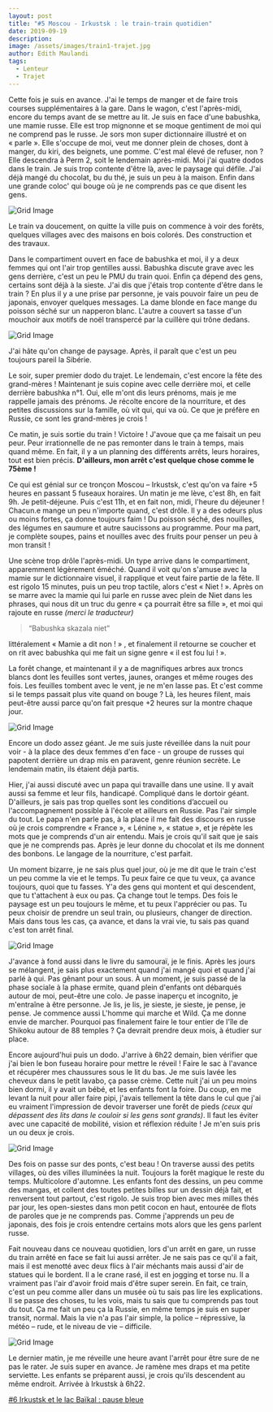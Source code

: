 ```yaml
---
layout: post
title: "#5 Moscou - Irkustsk : le train-train quotidien"
date: 2019-09-19
description:
image: /assets/images/train1-trajet.jpg
author: Edith Maulandi
tags:
  - Lenteur
  - Trajet
---
```


Cette fois je suis en avance. J'ai le temps de manger et de faire trois courses supplémentaires à la gare. Dans le wagon, c'est l'après-midi, encore du temps avant de se mettre au lit. Je suis en face d'une babushka, une mamie russe. Elle est trop mignonne et se moque gentiment de moi qui ne comprend pas le russe. Je sors mon super dictionnaire illustré et on « parle ». Elle s'occupe de moi, veut me donner plein de choses, dont à manger, du kiri, des beignets, une pomme. C'est mal élevé de refuser, non ? Elle descendra à Perm 2, soit le lendemain après-midi. Moi j'ai quatre dodos dans le train. Je suis trop contente d'être là, avec le paysage qui défile. J'ai déjà mangé du chocolat, bu du thé, je suis un peu à la maison. Enfin dans une grande coloc' qui bouge où je ne comprends pas ce que disent les gens.

<img src="/assets/images/train1-bas1.jpg" alt="Grid Image"/>

Le train va doucement, on quitte la ville puis on commence à voir des forêts, quelques villages avec des maisons en bois colorés. Des construction et des travaux.

Dans le compartiment ouvert en face de babushka et moi, il y a deux femmes qui ont l'air trop gentilles aussi. Babushka discute grave avec les gens derrière, c'est un peu le PMU du train quoi. Enfin ça dépend des gens, certains sont déjà à la sieste. J'ai dis que j'étais trop contente d'être dans le train ? En plus il y a une prise par personne, je vais pouvoir faire un peu de japonais, envoyer quelques messages. La dame blonde en face mange du poisson séché sur un napperon blanc. L'autre a couvert sa tasse d'un mouchoir aux motifs de noël transpercé par la cuillère qui trône dedans.

<img src="/assets/images/train1-ensemble.jpg" alt="Grid Image"/>

J'ai hâte qu'on change de paysage. Après, il paraît que c'est un peu toujours pareil la Sibérie.

Le soir, super premier dodo du trajet. Le lendemain, c'est encore la fête des grand-mères ! Maintenant je suis copine avec celle derrière moi, et celle derrière babushka n°1. Oui, elle m'ont dis leurs prénoms, mais je me rappelle jamais des prénoms. Je récolte encore de la nourriture, et des petites discussions sur la famille, où vit qui, qui va où. Ce que je préfère en Russie, ce sont les grand-mères je crois !

Ce matin, je suis sortie du train ! Victoire ! J'avoue que ça me faisait un peu peur. Peur irrationnelle de ne pas remonter dans le train à temps, mais quand même. En fait, il y a un planning des différents arrêts, leurs horaires, tout est bien précis. <b>D'ailleurs, mon arrêt c'est quelque chose comme le 75ème !</b>

Ce qui est génial sur ce tronçon Moscou – Irkustsk, c'est qu'on va faire +5 heures en passant 5 fuseaux horaires. Un matin je me lève, c'est 8h, en fait 9h. Je petit-déjeune. Puis c'est 11h, et en fait non, midi, l'heure du déjeuner ! Chacun.e mange un peu n'importe quand, c'est drôle. Il y a des odeurs plus ou moins fortes, ça donne toujours faim ! Du poisson séché, des nouilles, des légumes en saumure et autre saucissons au programme. Pour ma part, je complète soupes, pains et nouilles avec des fruits pour penser un peu à mon transit !

Une scène trop drôle l'après-midi. Un type arrive dans le compartiment, apparemment légèrement éméché. Quand il voit qu'on s'amuse avec  la mamie sur le dictionnaire visuel, il rapplique et veut faire partie de la fête. Il est rigolo 15 minutes, puis un peu trop tactile, alors c'est « Niet ! ». Après on se marre avec la mamie qui lui parle en russe avec plein de Niet dans les phrases, qui nous dit un truc du genre « ça pourrait être sa fille », et moi qui rajoute en russe <i>(merci le traducteur)</i>
<blockquote>
  <p>“Babushka skazala niet”</p>
</blockquote>
littéralement « Mamie a dit non ! » , et finalement il retourne se coucher et on rit avec babushka qui me fait un signe genre « il est fou lui ! ».

La forêt change, et maintenant il y a de magnifiques arbres aux troncs blancs dont les feuilles sont vertes, jaunes, oranges et même rouges des fois. Les feuilles tombent avec le vent, je ne m'en lasse pas. Et c'est comme si le temps passait plus vite quand on bouge ? Là, les heures filent, mais peut-être aussi parce qu'on fait presque +2 heures sur la montre chaque jour.

<img src="/assets/images/train1-haut1.jpg" alt="Grid Image"/>

Encore un dodo assez géant. Je me suis juste réveillée dans la nuit pour voir - à la place des deux femmes d'en face - un groupe de russes qui papotent derrière un drap mis en paravent, genre réunion secrète. Le lendemain matin, ils étaient déjà partis.

Hier, j'ai aussi discuté avec un papa qui travaille dans une usine. Il y avait aussi sa femme et leur fils, handicapé. Compliqué dans le dortoir géant. D'ailleurs, je sais pas trop quelles sont les conditions d’accueil ou l'accompagnement possible à l'école et ailleurs en Russie. Pas l'air simple du tout. Le papa n'en parle pas, à la place il me fait des discours en russe où je crois comprendre « France », « Lénine », « statue », et je répète les mots que je comprends d'un air entendu. Mais je crois qu'il sait que je sais que je ne comprends pas. Après je leur donne du chocolat et ils me donnent des bonbons. Le langage de la nourriture, c'est parfait.

Un moment bizarre, je ne sais plus quel jour, où je me dit que le train c'est un peu comme la vie et le temps. Tu peux faire ce que tu veux, ça avance toujours, quoi que tu fasses. Y'a des gens qui montent et qui descendent, que tu t'attachent à eux ou pas. Ça change tout le temps. Des fois le paysage est un peu toujours le même, et tu peux l'apprécier ou pas. Tu peux choisir de prendre un seul train, ou plusieurs, changer de direction. Mais dans tous les cas, ça avance, et dans la vrai vie, tu sais pas quand c'est ton arrêt final.

<img src="/assets/images/train1-window.jpg" alt="Grid Image"/>

J'avance à fond aussi dans le livre du samouraï, je le finis. Après les jours se mélangent, je sais plus exactement quand j'ai mangé quoi et quand j'ai parlé à qui. Pas gênant pour un sous. À un moment, je suis passé de la phase sociale à la phase ermite, quand plein d'enfants ont débarqués autour de moi, peut-être une colo. Je passe inaperçu et incognito, je m'entraîne à être personne. Je lis, je lis, je sieste, je sieste, je pense, je pense. Je commence aussi L'homme qui marche et Wild. Ça me donne envie de marcher. Pourquoi pas finalement faire le tour entier de l'île de Shikoku autour de 88 temples ? Ça devrait prendre deux mois, à étudier sur place.

Encore aujourd'hui puis un dodo. J'arrive à 6h22 demain, bien vérifier que j'ai bien le bon fuseau horaire pour mettre le réveil ! Faire le sac à l'avance et récupérer mes chaussures sous le lit du bas. Je me suis lavée les cheveux dans le petit lavabo, ça passe crème. Cette nuit j'ai un peu moins bien dormi, il y avait un bébé, et les enfants font la foire. Du coup, en me levant la nuit pour aller faire pipi, j'avais tellement la tête dans le cul que j'ai eu vraiment l'impression de devoir traverser une forêt de pieds <i>(ceux qui dépassent des lits dans le couloir si les gens sont grands)</i>. Il faut les éviter avec une capacité de mobilité, vision et réflexion réduite ! Je m'en suis pris un ou deux je crois.

<img src="/assets/images/train1-foot.jpg" alt="Grid Image"/>

Des fois on passe sur des ponts, c'est beau ! On traverse aussi des petits villages, où des villes illuminées la nuit. Toujours la forêt magique le reste du temps. Multicolore d'automne. Les enfants font des dessins, un peu comme des mangas, et collent des toutes petites billes sur un dessin déjà fait, et renversent tout partout, c'est rigolo. Je suis trop bien avec mes milles thés par jour, les open-siestes dans mon petit cocon en haut, entourée de flots de paroles que je ne comprends pas. Comme j'apprends un peu de japonais, des fois je crois entendre certains mots alors que les gens parlent russe.

Fait nouveau dans ce nouveau quotidien, lors d'un arrêt en gare, un russe du train arrêté en face se fait lui aussi arrêter. Je ne sais pas ce qu'il a fait, mais il est menotté avec deux flics à l'air méchants mais aussi d'air de statues qui le bordent. Il a le crane rasé, il est en jogging et torse nu. Il a vraiment pas l'air d'avoir froid mais d'être super serein. En fait, ce train, c'est un peu comme aller dans un musée où tu sais pas lire les explications. Il se passe des choses, tu les vois, mais tu sais que tu comprends pas tout du tout. Ça me fait un peu ça la Russie, en même temps je suis en super transit, normal. Mais la vie n'a pas l'air simple, la police – répressive, la météo – rude, et le niveau de vie – difficile.

<img src="/assets/images/train1-bas3.jpg" alt="Grid Image"/>

Le dernier matin, je me réveille une heure avant l'arrêt pour être sure de ne pas le rater. Je suis super en avance. Je ramène mes draps et ma petite serviette. Les enfants se préparent aussi, je crois qu'ils descendent au même endroit. Arrivée à Irkustsk à 6h22.

<a href="https://emaulandi.netlify.com/2019/09/21/irkustsk-baikal/" target="_blank">#6 Irkustsk et le lac Baïkal : pause bleue</a>
